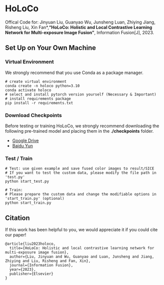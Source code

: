 # HoLoCo
Offical Code for: Jinyuan Liu, Guanyao Wu, Junsheng Luan, Zhiying Jiang, Risheng Liu, Xin Fan*,**“HoLoCo: Holistic and Local Contrastive Learning Network for Multi-exposure Image Fusion”**, Information Fusion[J], 2023.


## Set Up on Your Own Machine

### Virtual Environment

We strongly recommend that you use Conda as a package manager.

```shell
# create virtual environment
conda create -n holoco python=3.10
conda activate holoco
# select and install pytorch version yourself (Necessary & Important)
# install requirements package
pip install -r requirements.txt
```

### Download Checkpoints

Before testing or training HoLoCo, we strongly recommend downloading the following pre-trained model and placing them in the **./checkpoints** folder.

- [Google Drive](https://drive.google.com/drive/folders/1sOp9Fmtfm_U4w3_-pGWyuYOeHC__buoT?usp=sharing)
- [Baidu Yun](https://pan.baidu.com/s/14Uo_0RfiPBc2NPEaggwgLw?pwd=HLCo)

### Test / Train
```shell
# Test: use given example and save fused color images to result/SICE
# If you want to test the custom data, please modify the file path in 'test.py'
python start_test.py

# Train: 
# Please prepare the custom data and change the modifiable options in 'start_train.py' (optional)
python start_train.py
```

## Citation

If this work has been helpful to you, we would appreciate it if you could cite our paper! 

```
@article{liu2023holoco,
  title={HoLoCo: Holistic and local contrastive learning network for multi-exposure image fusion},
  author={Liu, Jinyuan and Wu, Guanyao and Luan, Junsheng and Jiang, Zhiying and Liu, Risheng and Fan, Xin},
  journal={Information Fusion},
  year={2023},
  publisher={Elsevier}
}
```
